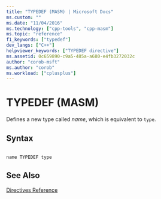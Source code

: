 ```yaml
---
title: "TYPEDEF (MASM) | Microsoft Docs"
ms.custom: ""
ms.date: "11/04/2016"
ms.technology: ["cpp-tools", "cpp-masm"]
ms.topic: "reference"
f1_keywords: ["typedef"]
dev_langs: ["C++"]
helpviewer_keywords: ["TYPEDEF directive"]
ms.assetid: 0c659890-c9a5-485a-a680-e4fb3272032c
author: "corob-msft"
ms.author: "corob"
ms.workload: ["cplusplus"]
---
```

# TYPEDEF (MASM)
Defines a new type called *name*, which is equivalent to `type`.  
  
## Syntax  
  
```  
  
name TYPEDEF type  
```  
  
## See Also  
 [Directives Reference](../../assembler/masm/directives-reference.md)